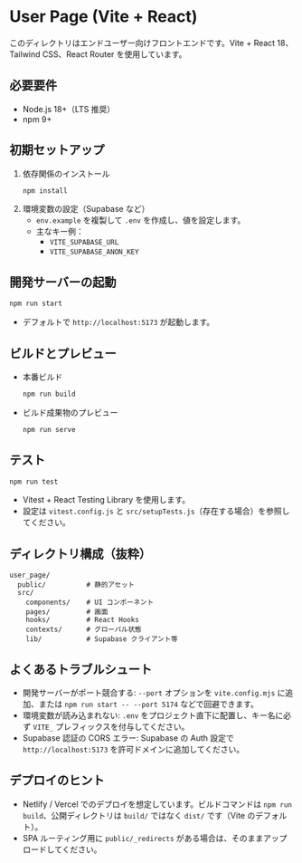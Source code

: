 # User Page (Vite + React)

このディレクトリはエンドユーザー向けフロントエンドです。Vite + React 18、Tailwind CSS、React Router を使用しています。

## 必要要件
- Node.js 18+（LTS 推奨）
- npm 9+

## 初期セットアップ
1. 依存関係のインストール
   ```bash
   npm install
   ```
2. 環境変数の設定（Supabase など）
   - `env.example` を複製して `.env` を作成し、値を設定します。
   - 主なキー例：
     - `VITE_SUPABASE_URL`
     - `VITE_SUPABASE_ANON_KEY`

## 開発サーバーの起動
```bash
npm run start
```
- デフォルトで `http://localhost:5173` が起動します。

## ビルドとプレビュー
- 本番ビルド
  ```bash
  npm run build
  ```
- ビルド成果物のプレビュー
  ```bash
  npm run serve
  ```

## テスト
```bash
npm run test
```
- Vitest + React Testing Library を使用します。
- 設定は `vitest.config.js` と `src/setupTests.js`（存在する場合）を参照してください。

## ディレクトリ構成（抜粋）
```
user_page/
  public/          # 静的アセット
  src/
    components/    # UI コンポーネント
    pages/         # 画面
    hooks/         # React Hooks
    contexts/      # グローバル状態
    lib/           # Supabase クライアント等
```

## よくあるトラブルシュート
- 開発サーバーがポート競合する: `--port` オプションを `vite.config.mjs` に追加、または `npm run start -- --port 5174` などで回避できます。
- 環境変数が読み込まれない: `.env` をプロジェクト直下に配置し、キー名に必ず `VITE_` プレフィックスを付与してください。
- Supabase 認証の CORS エラー: Supabase の Auth 設定で `http://localhost:5173` を許可ドメインに追加してください。

## デプロイのヒント
- Netlify / Vercel でのデプロイを想定しています。ビルドコマンドは `npm run build`、公開ディレクトリは `build/` ではなく `dist/` です（Vite のデフォルト）。
- SPA ルーティング用に `public/_redirects` がある場合は、そのままアップロードしてください。
